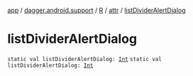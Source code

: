 [app](../../../index.md) / [dagger.android.support](../../index.md) / [R](../index.md) / [attr](index.md) / [listDividerAlertDialog](./list-divider-alert-dialog.md)

# listDividerAlertDialog

`static val listDividerAlertDialog: `[`Int`](https://kotlinlang.org/api/latest/jvm/stdlib/kotlin/-int/index.html)
`static val listDividerAlertDialog: `[`Int`](https://kotlinlang.org/api/latest/jvm/stdlib/kotlin/-int/index.html)